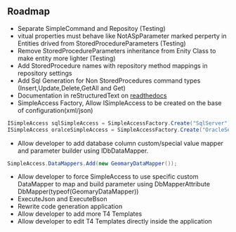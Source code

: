 ## Roadmap
- Separate SimpleCommand and Repositoy (Testing)
- vitual properties must behave like NotASpParameter marked perperty in Entities drived from StoredProcedureParameters (Testing)
- Remove StoredProcedureParameters inheritance from Enity Class to make entity more lighter (Testing)
- Add StoredProcedure names with repository method mappings in repository settings
- Add Sql Generation for Non StoredProcedures command types (Insert,Update,Delete,GetAll and Get)
- Documentation in reStructuredText on [readthedocs](https://readthedocs.org/)
- SimpleAccess Factory, Allow ISimpleAccess to be created on the base of configuration(xml/json)
```C#
ISimpleAccess sqlSimpleAccess = SimpleAccessFactory.Create("SqlServer")
ISimpleAccess oralceSimpleAccess = SimpleAccessFactory.Create("OracleServer")
```
- Allow developer to add database column custom/special value mapper and parameter builder using IDbDataMapper.
```C#
SimpleAccess.DataMappers.Add(new GeomaryDataMapper());
```
- Allow developer to force SimpleAccess to use specific custom DataMapper to map and build parameter using DbMapperAttribute DbMapper(typeof(GeomaryDataMapper)) 
- ExecuteJson and ExecuteBson
- Rewrite code generation application
 - Allow developer to add more T4 Templates
 - Allow developer to edit T4 Templates directly inside the application
